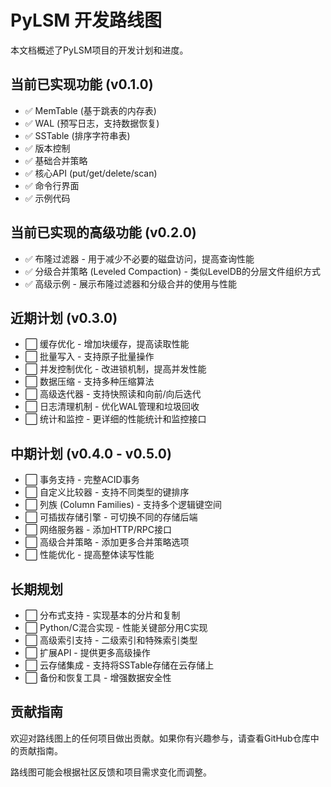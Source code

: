 # PyLSM 开发路线图

本文档概述了PyLSM项目的开发计划和进度。

## 当前已实现功能 (v0.1.0)

- ✅ MemTable (基于跳表的内存表)
- ✅ WAL (预写日志，支持数据恢复)
- ✅ SSTable (排序字符串表)
- ✅ 版本控制
- ✅ 基础合并策略
- ✅ 核心API (put/get/delete/scan)
- ✅ 命令行界面
- ✅ 示例代码

## 当前已实现的高级功能 (v0.2.0)

- ✅ 布隆过滤器 - 用于减少不必要的磁盘访问，提高查询性能
- ✅ 分级合并策略 (Leveled Compaction) - 类似LevelDB的分层文件组织方式
- ✅ 高级示例 - 展示布隆过滤器和分级合并的使用与性能

## 近期计划 (v0.3.0)

- ⬜ 缓存优化 - 增加块缓存，提高读取性能
- ⬜ 批量写入 - 支持原子批量操作
- ⬜ 并发控制优化 - 改进锁机制，提高并发性能
- ⬜ 数据压缩 - 支持多种压缩算法
- ⬜ 高级迭代器 - 支持快照读和向前/向后迭代
- ⬜ 日志清理机制 - 优化WAL管理和垃圾回收
- ⬜ 统计和监控 - 更详细的性能统计和监控接口

## 中期计划 (v0.4.0 - v0.5.0)

- ⬜ 事务支持 - 完整ACID事务
- ⬜ 自定义比较器 - 支持不同类型的键排序
- ⬜ 列族 (Column Families) - 支持多个逻辑键空间
- ⬜ 可插拔存储引擎 - 可切换不同的存储后端
- ⬜ 网络服务器 - 添加HTTP/RPC接口
- ⬜ 高级合并策略 - 添加更多合并策略选项
- ⬜ 性能优化 - 提高整体读写性能

## 长期规划

- ⬜ 分布式支持 - 实现基本的分片和复制
- ⬜ Python/C混合实现 - 性能关键部分用C实现
- ⬜ 高级索引支持 - 二级索引和特殊索引类型
- ⬜ 扩展API - 提供更多高级操作
- ⬜ 云存储集成 - 支持将SSTable存储在云存储上
- ⬜ 备份和恢复工具 - 增强数据安全性

## 贡献指南

欢迎对路线图上的任何项目做出贡献。如果你有兴趣参与，请查看GitHub仓库中的贡献指南。

路线图可能会根据社区反馈和项目需求变化而调整。 